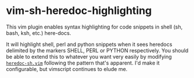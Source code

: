 # vim-sh-heredoc-highlighting
This vim plugin enables syntax highlighting for code snippets in shell (sh, bash, ksh, etc.) here-docs.

It will highlight shell, perl and python snippets when it sees heredocs
delimited by the markers SHELL, PERL or PYTHON respectively. You should be able
to extend this to whatever you want very easily by modifying
[`heredoc-sh.vim`](after/syntax/sh/heredoc-sh.vim) following the pattern that's apparent. I'd make it
configurable, but vimscript continues to elude me.
